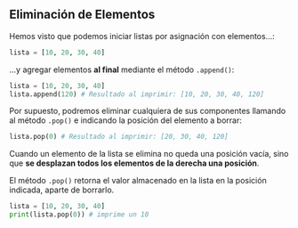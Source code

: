 ## Eliminación de Elementos

Hemos visto que podemos iniciar listas por asignación con elementos...:

```python
lista = [10, 20, 30, 40]
```

...y agregar elementos **al final** mediante el método `.append()`:

```python
lista = [10, 20, 30, 40]
lista.append(120) # Resultado al imprimir: [10, 20, 30, 40, 120]
```

Por supuesto, podremos eliminar cualquiera de sus componentes llamando al método `.pop()` e indicando la posición del elemento a borrar:

```python
lista.pop(0) # Resultado al imprimir: [20, 30, 40, 120]
```

Cuando un elemento de la lista se elimina no queda una posición vacía, sino que **se desplazan todos los elementos de la derecha una posición**.

El método `.pop()` retorna el valor almacenado en la lista en la posición indicada, aparte de borrarlo.

```python
lista = [10, 20, 30, 40]
print(lista.pop(0)) # imprime un 10
```

